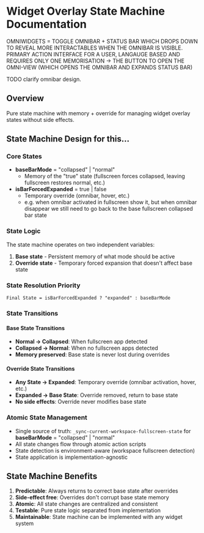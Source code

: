 # Widget Overlay State Machine Documentation


OMNIWIDGETS = TOGGLE OMNIBAR + STATUS BAR WHICH DROPS DOWN TO REVEAL MORE INTERACTABLES WHEN THE OMNIBAR IS VISIBLE. PRIMARY ACTION INTERFACE FOR A USER, LANGAUGE BASED AND REQUIRES ONLY ONE MEMORISATION -> THE BUTTON TO OPEN THE OMNI-VIEW (WHICH OPENS THE OMNIBAR AND EXPANDS STATUS BAR)

TODO clarify omnibar design.

## Overview
Pure state machine with memory + override for managing widget overlay states without side effects.

## State Machine Design for this...

### Core States
- **baseBarMode** = "collapsed" | "normal"
  - Memory of the "true" state (fullscreen forces collapsed, leaving fullscreen restores normal, etc.)
- **isBarForcedExpanded** = true | false
  - Temporary override (omnibar, hover, etc.)
  - e.g. when omnibar activated in fullscreen show it, but when omnibar disappear we still need to go back to the base fullscreen collapsed bar state

### State Logic
The state machine operates on two independent variables:
1. **Base state** - Persistent memory of what mode should be active
2. **Override state** - Temporary forced expansion that doesn't affect base state

### State Resolution Priority
```
Final State = isBarForcedExpanded ? "expanded" : baseBarMode
```

### State Transitions

#### Base State Transitions
- **Normal → Collapsed**: When fullscreen app detected
- **Collapsed → Normal**: When no fullscreen apps detected
- **Memory preserved**: Base state is never lost during overrides

#### Override State Transitions  
- **Any State → Expanded**: Temporary override (omnibar activation, hover, etc.)
- **Expanded → Base State**: Override removed, return to base state
- **No side effects**: Override never modifies base state

### Atomic State Management
- Single source of truth: `_sync-current-workspace-fullscreen-state` for **baseBarMode** = "collapsed" | "normal"
- All state changes flow through atomic action scripts
- State detection is environment-aware (workspace fullscreen detection)
- State application is implementation-agnostic

## State Machine Benefits
1. **Predictable**: Always returns to correct base state after overrides
2. **Side-effect free**: Overrides don't corrupt base state memory  
3. **Atomic**: All state changes are centralized and consistent
4. **Testable**: Pure state logic separated from implementation
5. **Maintainable**: State machine can be implemented with any widget system
